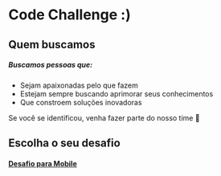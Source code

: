 # Code Challenge :)

## Quem buscamos

##### Buscamos pessoas que:

* Sejam apaixonadas pelo que fazem
* Estejam sempre buscando aprimorar seus conhecimentos
* Que constroem soluções inovadoras 

Se você se identificou, venha fazer parte do nosso time :rocket:

## Escolha o seu desafio

#### [Desafio para Mobile](https://github.com/wlconsultings/vagas/tree/master/mobile)
